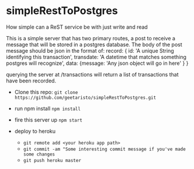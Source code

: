 # simpleRestToPostgres
How simple can a ReST service be with just write and read

This is a simple server that has two primary routes, a post to receive a message that will be stored in a postgres database.
The body of the post message should be json in the format of:
record: { id: 'A unique String identifying this transaction',
  transdate: 'A datetime that matches something postgres will recognize',
  data: {message: 'Any json object will go in here' }
}

querying the server at /transactions will return a list of transactions that have been recorded.
* Clone this repo:
  `git clone https://github.com/geetaristo/simpleRestToPostgres.git`
* run npm install
  ` npm install `
* fire this server up
  ` npm start `

* deploy to heroku
  * `git remote add <your heroku app path>`
  * `git commit -am "Some interesting commit message if you've made some changes`
  * `git push heroku master`
